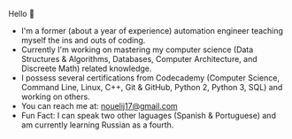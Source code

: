 Hello 👋 

* I'm a former (about a year of experience) automation engineer teaching myself the ins and outs of coding.
* Currently I'm working on mastering my computer science (Data Structures & Algorithms, Databases, Computer Architecture, and Discreete Math) related knowledge.
* I possess several certifications from Codecademy (Computer Science, Command Line, Linux, C++, Git & GitHub, Python 2, Python 3, SQL) and working on others.
* You can reach me at: nouelij17@gmail.com
* Fun Fact: I can speak two other laguages (Spanish & Portuguese) and am currently learning Russian as a fourth. 
